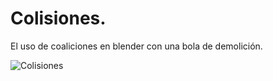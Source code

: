 # Colisiones.

El uso de coaliciones en blender con una bola de demolición.

![Colisiones](https://github.com/AlfredoCU/Colisiones/blob/feature/texturas/Img/Colisiones%20texturas.png)
